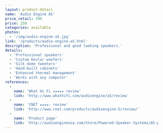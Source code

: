 ```yaml
---
layout: product-detail
name: 'Audio Engine A5'
price_retail: 399
price: 250
categories: available
photos:
  - '/img/audio-engine-a5.jpg'
link: '/products/audio-engine-a5.html'
description: 'Professional and good looking speakers.'
details:
  - 'Professional speakers'
  - 'Custom Kevlar woofers'
  - 'Silk dome tweeters'
  - 'Hand-built cabinets'
  - 'Enhanced thermal management'
  - 'Works with any computer'
references:
  -
    name: 'What Hi Fi ★★★★★ review'
    link: 'http://www.whathifi.com/audioengine/a5/review'
  -
    name: 'CNET ★★★★☆ review'
    link: 'http://www.cnet.com/products/audioengine-5/review/'
  -
    name: 'Product page'
    link: 'http://audioengineusa.com/Store/Powered-Speaker-Systems/A5-plus-Powered-Speakers'
---
```


